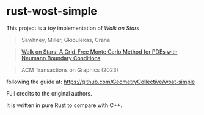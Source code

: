 # rust-wost-simple

This project is a toy implementation of _Walk on Stars_

> Sawhney, Miller, Gkioulekas, Crane

> [Walk on Stars: A Grid-Free Monte Carlo Method for PDEs with Neumann Boundary Conditions](https://www.cs.cmu.edu/~kmcrane/Projects/WalkOnStars/index.html)

> ACM Transactions on Graphics (2023)

following the guide at: https://github.com/GeometryCollective/wost-simple .

Full credits to the original authors.

It is written in pure Rust to compare with C++.
